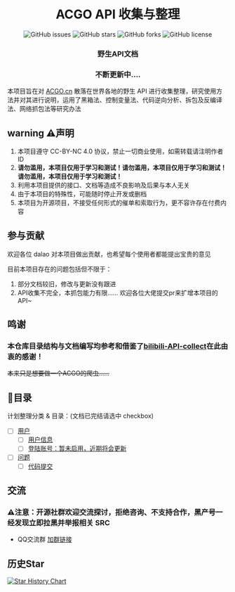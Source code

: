 <h1 align="center">ACGO API 收集与整理</h1>
<p align="center" class="shields">
    <a href="https://github.com/xiaosuyyds/ACGO-API-collect/issues" style="text-decoration:none">
        <img src="https://img.shields.io/github/issues/xiaosuyyds/ACGO-API-collect.svg" alt="GitHub issues"/>
    </a>
    <a href="https://github.com/xiaosuyyds/ACGO-API-collect/stargazers" style="text-decoration:none" >
        <img src="https://img.shields.io/github/stars/xiaosuyyds/ACGO-API-collect.svg" alt="GitHub stars"/>
    </a>
    <a href="https://github.com/xiaosuyyds/ACGO-API-collect/network" style="text-decoration:none" >
        <img src="https://img.shields.io/github/forks/xiaosuyyds/ACGO-API-collect.svg" alt="GitHub forks"/>
    </a>
    <!--
    <a href="https://github.com/xiaosuyyds/ACGO-API-collect/actions">
        <img src="https://img.shields.io/github/actions/workflow/status/xiaosuyyds/ACGO-API-collect/vuepress-deploy.yml">
    </a>
    -->
    <a href="https://github.com/xiaosuyyds/ACGO-API-collect/blob/master/LICENSE" style="text-decoration:none" >
        <img src="https://img.shields.io/badge/License-CC%20BY--NC%204.0-lightgrey.svg" alt="GitHub license"/>
    </a>
</p>

<!--
<p align="center" class="trendshift">
  <a href="https://trendshift.io/repositories/3218" target="_blank">
    <img src="https://trendshift.io/api/badge/repositories/3218" alt="xiaosuyyds%2FACGO-API-collect | Trendshift" style="width: 250px; height: 55px;" width="250" height="55"/>
  </a>
</p>
-->

<h3 align="center">野生API文档</h3>
<h3 align="center">不断更新中....</h3>

本项目旨在对 [ACGO.cn](https://www.acgo.cn/) 散落在世界各地的野生 API 进行收集整理，研究使用方法并对其进行说明，运用了黑箱法、控制变量法、代码逆向分析、拆包及反编译法、网络抓包法等研究办法

## warning ⚠️声明

1. 本项目遵守 CC-BY-NC 4.0 协议，禁止一切商业使用，如需转载请注明作者 ID
2. **请勿滥用，本项目仅用于学习和测试！请勿滥用，本项目仅用于学习和测试！请勿滥用，本项目仅用于学习和测试！**
3. 利用本项目提供的接口、文档等造成不良影响及后果与本人无关
4. 由于本项目的特殊性，可能随时停止开发或删档
5. 本项目为开源项目，不接受任何形式的催单和索取行为，更不容许存在付费内容

## 参与贡献

欢迎各位 dalao 对本项目做出贡献，也希望每个使用者都能提出宝贵的意见

目前本项目存在的问题包括但不限于：

1. 部分文档较旧，修改与更新没有跟进
2. API收集不完全，本抓包能力有限…… 欢迎各位大佬提交pr来扩增本项目的API~

## 鸣谢

### 本仓库目录结构与文档编写均参考和借鉴了[bilibili-API-collect](https://github.com/SocialSisterYi/bilibili-API-collect)在此由衷的感谢！
~~本来只是想要做一个ACGO的爬虫……~~

## 🍴目录

计划整理分类 & 目录：(文档已完结请选中 checkbox)
- [ ] [用户](docs/user)
    - [ ] [用户信息](docs/user/user_info.md)
    - [ ] [登陆账号：暂未启用，近期将会更新]()
- [ ] [问题](doc/misc)
    - [ ] [代码提交](docs/misc/sign/submit_code.md)
     
## 交流
### ⚠注意：开源社群欢迎交流探讨，拒绝咨询、不支持合作，黑产号一经发现立即拉黑并举报相关 SRC
 - QQ交流群 [加群链接](http://qm.qq.com/cgi-bin/qm/qr?_wv=1027&k=m7l22Rbe39Jpoe2MVwZBdR1GNJFCTSGO&authKey=qwwomxgR8Nudz7uVnuEj3R9mphn6%2FEVzMZ%2FviimtZKimuaJjdqsat%2FHbYuuvLNdN&noverify=0&group_code=830159613)

## 历史Star

[![Star History Chart](https://api.star-history.com/svg?repos=xiaosuyyds/ACGO-API-collect&type=Date)](https://star-history.com/#xiaosuyyds/ACGO-API-collect&Date)
